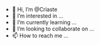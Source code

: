 - 👋 Hi, I’m @Criaste
- 👀 I’m interested in ...
- 🌱 I’m currently learning ...
- 💞️ I’m looking to collaborate on ...
- 📫 How to reach me ...

<!---
Criaste/Criaste is a ✨ special ✨ repository because its `README.md` (this file) appears on your GitHub profile.
You can click the Preview link to take a look at your changes.
--->
